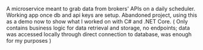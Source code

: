 A microservice meant to grab data from brokers' APIs on a daily scheduler. Working app once db and api keys are setup. Abandoned project, using this as a demo now to show what I worked on with C# and .NET Core. ( Only contains business logic for data retrieval and storage, no endpoints; data was accessed locally through direct connection to database, was enough for my purposes )
